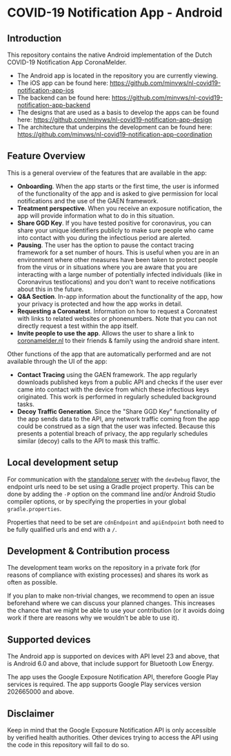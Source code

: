 # COVID-19 Notification App - Android

## Introduction
This repository contains the native Android implementation of the Dutch COVID-19 Notification App CoronaMelder.

* The Android app is located in the repository you are currently viewing.
* The iOS app can be found here: https://github.com/minvws/nl-covid19-notification-app-ios
* The backend can be found here: https://github.com/minvws/nl-covid19-notification-app-backend
* The designs that are used as a basis to develop the apps can be found here: https://github.com/minvws/nl-covid19-notification-app-design
* The architecture that underpins the development can be found here: https://github.com/minvws/nl-covid19-notification-app-coordination

## Feature Overview
This is a general overview of the features that are available in the app:

- **Onboarding**. When the app starts or the first time, the user is informed of the functionality of the app and is asked to give permission for local notifications and the use of the GAEN framework.
- **Treatment perspective**. When you receive an exposure notification, the app will provide information what to do in this situation.
- **Share GGD Key**. If you have tested positive for coronavirus, you can share your unique identifiers publicly to make sure people who came into contact with you during the infectious period are alerted.
- **Pausing**. The user has the option to pause the contact tracing framework for a set number of hours. This is useful when you are in an environment where other measures have been taken to protect people from the virus or in situations where you are aware that you are interacting with a large number of potentially infected individuals (like in Coronavirus testlocations) and you don't want to receive notifications about this in the future.
- **Q&A Section**. In-app information about the functionality of the app, how your privacy is protected and how the app works in detail.
- **Requesting a Coronatest**. Information on how to request a Coronatest with links to related websites or phonenumbers. Note that you can not directly request a test within the app itself.
- **Invite people to use the app**. Allows the user to share a link to [coronamelder.nl](coronamelder.nl) to their friends & family using the android share intent.

Other functions of the app that are automatically performed and are not available through the UI of the app:

- **Contact Tracing** using the GAEN framework. The app regularly downloads published keys from a public API and checks if the user ever came into contact with the device from which these infectious keys originated. This work is performed in regularly scheduled background tasks.
- **Decoy Traffic Generation**. Since the "Share GGD Key" functionality of the app sends data to the API, any network traffic coming from the app could be construed as a sign that the user was infected. Because this presents a potential breach of privacy, the app regularly schedules similar (decoy) calls to the API to mask this traffic.

## Local development setup
For communication with the [standalone server][1] with the `devDebug` flavor, the endpoint urls need to be set using a Gradle project property. This can be done by adding the `-P` option on the command line and/or Android Studio compiler
options, or by specifying the properties in your global `gradle.properties`.

Properties that need to be set are `cdnEndpoint` and `apiEndpoint` both need to be fully qualified urls and end with a `/`.

## Development & Contribution process

The development team works on the repository in a private fork (for reasons of compliance with existing processes) and shares its work as often as possible.

If you plan to make non-trivial changes, we recommend to open an issue beforehand where we can discuss your planned changes.
This increases the chance that we might be able to use your contribution (or it avoids doing work if there are reasons why we wouldn't be able to use it).

## Supported devices

The Android app is supported on devices with API level 23 and above, that is Android 6.0 and above, that include support for Bluetooth Low Energy.

The app uses the Google Exposure Notification API, therefore Google Play services is required. The app supports Google Play services version 202665000 and above.

## Disclaimer
Keep in mind that the Google Exposure Notification API is only accessible by verified health authorities. Other devices trying to access the API using the code in this repository will fail to do so.

[1]:https://github.com/minvws/nl-covid19-notification-app-backend
